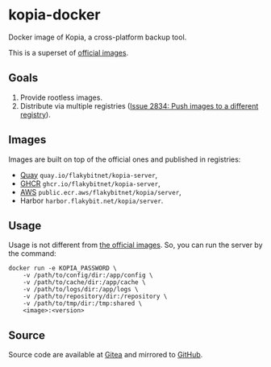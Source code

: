 # kopia-docker

Docker image of Kopia, a cross-platform backup tool.

This is a superset of [official images](https://github.com/kopia/kopia/tree/master/tools/docker).

## Goals

1. Provide rootless images.
2. Distribute via multiple registries ([Issue 2834: Push images to a different registry](https://github.com/kopia/kopia/issues/2834)).

## Images

Images are built on top of the official ones and published in registries:
- [Quay](https://quay.io/repository/flakybitnet/kopia-server) `quay.io/flakybitnet/kopia-server`, 
- [GHCR](https://github.com/flakybitnet/kopia-docker/pkgs/container/kopia-server) `ghcr.io/flakybitnet/kopia-server`,
- [AWS](https://gallery.ecr.aws/flakybitnet/kopia/server) `public.ecr.aws/flakybitnet/kopia/server`,
- Harbor `harbor.flakybit.net/kopia/server`.

## Usage

Usage is not different from [the official images](https://kopia.io/docs/installation/#docker-images). So, you can run the server by the command:

```
docker run -e KOPIA_PASSWORD \
    -v /path/to/config/dir:/app/config \
    -v /path/to/cache/dir:/app/cache \
    -v /path/to/logs/dir:/app/logs \
    -v /path/to/repository/dir:/repository \
    -v /path/to/tmp/dir:/tmp:shared \
    <image>:<version>
```

## Source

Source code are available at [Gitea](https://gitea.flakybit.net/flakybit/kopia-docker) and mirrored to [GitHub](https://github.com/flakybitnet/kopia-docker).
